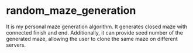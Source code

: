 # random_maze_generation
It is my personal maze generation algorithm. It generates closed maze with connected finish and end. Additionally, it can provide seed number of the generated maze, allowing the user to clone the same maze on different servers.

